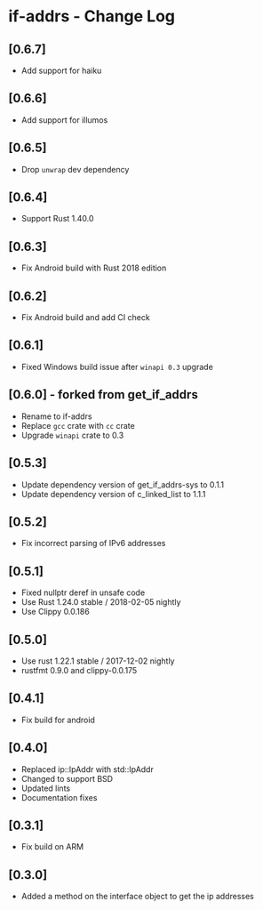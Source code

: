 # if-addrs - Change Log

## [0.6.7]
- Add support for haiku

## [0.6.6]
- Add support for illumos

## [0.6.5]
- Drop `unwrap` dev dependency

## [0.6.4]
- Support Rust 1.40.0

## [0.6.3]
- Fix Android build with Rust 2018 edition

## [0.6.2]
- Fix Android build and add CI check

## [0.6.1]
- Fixed Windows build issue after `winapi 0.3` upgrade

## [0.6.0] - forked from get_if_addrs
- Rename to if-addrs
- Replace `gcc` crate with `cc` crate
- Upgrade `winapi` crate to 0.3

## [0.5.3]
- Update dependency version of get_if_addrs-sys to 0.1.1
- Update dependency version of c_linked_list to 1.1.1

## [0.5.2]
- Fix incorrect parsing of IPv6 addresses

## [0.5.1]
- Fixed nullptr deref in unsafe code
- Use Rust 1.24.0 stable / 2018-02-05 nightly
- Use Clippy 0.0.186

## [0.5.0]
- Use rust 1.22.1 stable / 2017-12-02 nightly
- rustfmt 0.9.0 and clippy-0.0.175

## [0.4.1]
- Fix build for android

## [0.4.0]
- Replaced ip::IpAddr with std::IpAddr
- Changed to support BSD
- Updated lints
- Documentation fixes

## [0.3.1]
- Fix build on ARM

## [0.3.0]
- Added a method on the interface object to get the ip addresses
